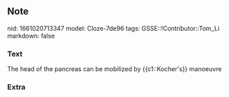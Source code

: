 ## Note
nid: 1661020713347
model: Cloze-7de96
tags: GSSE::!Contributor::Tom_Li
markdown: false

### Text
<div>
  The head of the pancreas can be mobilized by {{c1::Kocher's}}
  manoeuvre
</div>

### Extra

